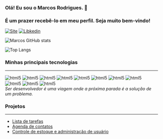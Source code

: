 ### Olá! Eu sou o Marcos Rodrigues. 👋
### É um prazer recebê-lo em meu perfil. Seja muito bem-vindo!

[![Site](https://img.shields.io/badge/site_marcosrodrigues-000000?style=for-the-badge&logo=About.me&logoColor=white)](https://marcosrodrigues.net/)
[![Libkedin](https://img.shields.io/badge/LinkedIn-0077B5?style=for-the-badge&logo=linkedin&logoColor=white)](https://www.linkedin.com/in/marcos-rodrigues-sousa/)

![Marcos GitHub stats](https://github-readme-stats.vercel.app/api?username=marcossousarodrigues&show_icons=true&theme=dracula)

![Top Langs](https://github-readme-stats.vercel.app/api/top-langs/?username=marcossousarodrigues&size_weight=0.5&count_weight=0.5)

### Minhas principais tecnologias
<hr>
<div style="display: inline-block">
    <img align="center" src="https://img.shields.io/badge/HTML5-E34F26?style=for-the-badge&logo=html5&logoColor=white" alt="html5" >
    <img align="center" src="https://img.shields.io/badge/CSS3-1572B6?style=for-the-badge&logo=css3&logoColor=white" alt="html5" />
    <img align="center" src="https://img.shields.io/badge/Bootstrap-563D7C?style=for-the-badge&logo=bootstrap&logoColor=white" alt="html5" />
    <img align="center" src="https://img.shields.io/badge/JavaScript-F7DF1E?style=for-the-badge&logo=javascript&logoColor=black" alt="html5" />
    <img align="center" src="https://img.shields.io/badge/React-20232A?style=for-the-badge&logo=react&logoColor=61DAFB" alt="html5" />
    <img align="center" src="https://img.shields.io/badge/Vue.js-35495E?style=for-the-badge&logo=vue.js&logoColor=4FC08D" alt="html5" />
    <img align="center" src="https://img.shields.io/badge/Node.js-43853D?style=for-the-badge&logo=node.js&logoColor=white" alt="html5" />
    <img align="center" src="https://img.shields.io/badge/PHP-777BB4?style=for-the-badge&logo=php&logoColor=white" alt="html5" />
    <img align="center" src="https://img.shields.io/badge/Laravel-FF2D20?style=for-the-badge&logo=laravel&logoColor=white" alt="html5" />
    <img align="center" src="https://img.shields.io/badge/C%23-239120?style=for-the-badge&logo=c-sharp&logoColor=white" alt="html5" />
    <img align="center" src="https://img.shields.io/badge/Java-ED8B00?style=for-the-badge&logo=openjdk&logoColor=white" alt="html5" />
</div><br/>
<i>Ser desenvolvedor é uma viagem onde a próxima parada é a solução de um problema.</i>

### Projetos

<hr>

- [Lista de tarefas](https://marcosrodrigues.net/)
- [Agenda de contatos](https://marcosrodrigues.net/)
- [Controle de estoque e administração de usuário](https://marcosrodrigues.net/)

